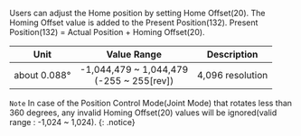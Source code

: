 Users can adjust the Home position by setting Home Offset(20). The Homing Offset value is added to the Present Position(132).
Present Position(132) = Actual Position + Homing Offset(20).

|Unit|Value Range|Description|
| :---: | :---: | :---: |
|about 0.088&deg;|-1,044,479 ~ 1,044,479<br />(-255 ~ 255[rev])|4,096 resolution|

`Note` In case of the Position Control Mode(Joint Mode) that rotates less than 360 degrees, any invalid Homing Offset(20) values will be ignored(valid range : -1,024 ~ 1,024).
{: .notice}
